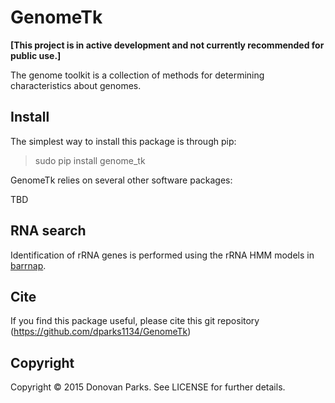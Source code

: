 # GenomeTk

<b>[This project is in active development and not currently recommended for public use.]</b>

The genome toolkit is a collection of methods for determining characteristics about genomes. 

## Install

The simplest way to install this package is through pip:
> sudo pip install genome_tk

GenomeTk relies on several other software packages:

TBD

## RNA search

Identification of rRNA genes is performed using the rRNA HMM models in [barrnap](https://github.com/tseemann/barrnap).

## Cite

If you find this package useful, please cite this git repository (https://github.com/dparks1134/GenomeTk)

## Copyright

Copyright © 2015 Donovan Parks. See LICENSE for further details.

